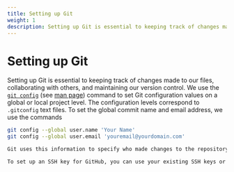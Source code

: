 ```yaml
---
title: Setting up Git
weight: 1
description: Setting up Git is essential to keeping track of changes made to our files, collaborating with others, and maintaining our version control. We use the 'git config' command to set Git configuration values on a global or local project level.
---
```


# Setting up Git

Setting up Git is essential to keeping track of changes made to our files, collaborating with others, and maintaining our version control. We use the [`git config`](https://www.atlassian.com/git/tutorials/setting-up-a-repository/git-config) (see [man page](https://git-scm.com/docs/git-config)) command to set Git configuration values on a global or local project level. The configuration levels correspond to `.gitconfig` text files. To set the global commit name and email address, we use the commands

```bash
git config --global user.name 'Your Name'
git config --global user.email 'youremail@yourdomain.com'

Git uses this information to specify who made changes to the repository. When we commit changes to the repository, Git records name and email address data in the commit log. It also helps other developers to contact the person if they have any questions or suggestions.

To set up an SSH key for GitHub, you can use your existing SSH keys or generate a new key pair. Add the private key to the SSH agent, and add the public key to your GitHub account settings. You can use the commands “ssh-keygen” and “ssh-add”, to perform these steps. For more details, read [the documentation on GitHub](https://docs.github.com/en/authentication/connecting-to-github-with-ssh/generating-a-new-ssh-key-and-adding-it-to-the-ssh-agent#generating-a-new-ssh-key).
